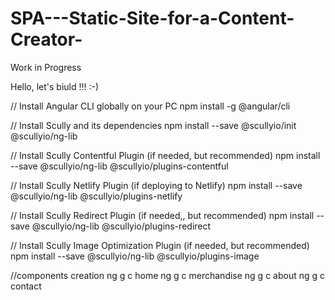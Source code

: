 # SPA---Static-Site-for-a-Content-Creator-

Work in Progress

Hello, let's biuld !!!  :-)

//  Install Angular CLI globally on your PC
npm install -g @angular/cli

 // Install Scully and its dependencies
npm install --save @scullyio/init @scullyio/ng-lib

// Install Scully Contentful Plugin (if needed, but recommended)
npm install --save @scullyio/ng-lib @scullyio/plugins-contentful

// Install Scully Netlify Plugin (if deploying to Netlify)
npm install --save @scullyio/ng-lib @scullyio/plugins-netlify

// Install Scully Redirect Plugin (if needed,, but recommended)
npm install --save @scullyio/ng-lib @scullyio/plugins-redirect

// Install Scully Image Optimization Plugin (if needed, but recommended)
npm install --save @scullyio/ng-lib @scullyio/plugins-image


//components creation 
ng g c home
ng g c  merchandise
ng g c  about
ng g c  contact
